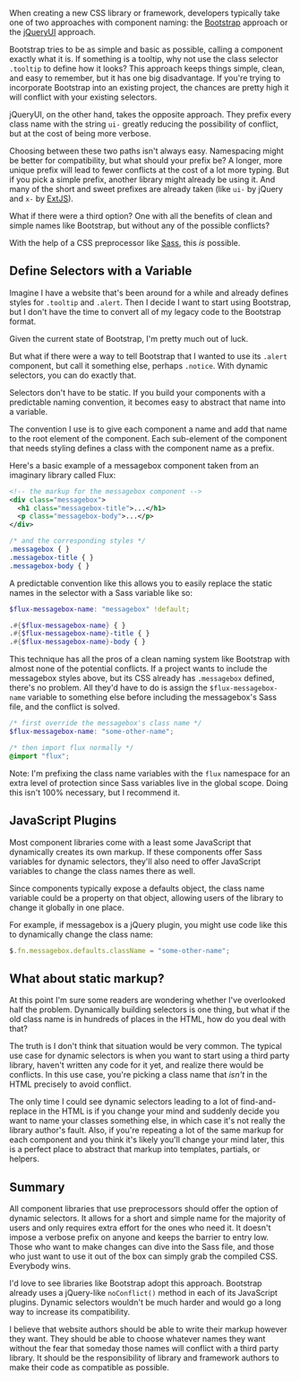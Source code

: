 <!--
{
  "layout": "article",
  "title": "Dynamic Selectors",
  "date": "2013-02-20T14:22:24-08:00",
  "tags": [
    "Architecture",
    "CSS",
    "Sass"
  ]
}
-->

When creating a new CSS library or framework, developers typically take one of two approaches with component naming: the [Bootstrap](http://twitter.github.com/bootstrap/) approach or the [jQueryUI](http://jqueryui.com/) approach.

Bootstrap tries to be as simple and basic as possible, calling a component exactly what it is. If something is a tooltip, why not use the class selector `.tooltip` to define how it looks? This approach keeps things simple, clean, and easy to remember, but it has one big disadvantage. If you're trying to incorporate Bootstrap into an existing project, the chances are pretty high it will conflict with your existing selectors.

jQueryUI, on the other hand, takes the opposite approach. They prefix every class name with the string `ui-` greatly reducing the possibility of conflict, but at the cost of being more verbose.

Choosing between these two paths isn't always easy. Namespacing might be better for compatibility, but what should your prefix be? A longer, more unique prefix will lead to fewer conflicts at the cost of a lot more typing. But if you pick a simple prefix, another library might already be using it. And many of the short and sweet prefixes are already taken (like `ui-` by jQuery and `x-` by [ExtJS](http://www.sencha.com/products/extjs)).

What if there were a third option? One with all the benefits of clean and simple names like Bootstrap, but without any of the possible conflicts?

With the help of a CSS preprocessor like [Sass](http://sass-lang.com/), this *is* possible.

## Define Selectors with a Variable

Imagine I have a website that's been around for a while and already defines styles for `.tooltip` and `.alert`. Then I decide I want to start using Bootstrap, but I don't have the time to convert all of my legacy code to the Bootstrap format.

Given the current state of Bootstrap, I'm pretty much out of luck.

But what if there were a way to tell Bootstrap that I wanted to use its `.alert` component, but call it something else, perhaps `.notice`. With dynamic selectors, you can do exactly that.

Selectors don't have to be static. If you build your components with a predictable naming convention, it becomes easy to abstract that name into a variable.

The convention I use is to give each component a name and add that name to the root element of the component. Each sub-element of the component that needs styling defines a class with the component name as a prefix.

Here's a basic example of a messagebox component taken from an imaginary library called Flux:

```xml
<!-- the markup for the messagebox component -->
<div class="messagebox">
  <h1 class="messagebox-title">...</h1>
  <p class="messagebox-body">...</p>
</div>
```

```css
/* and the corresponding styles */
.messagebox { }
.messagebox-title { }
.messagebox-body { }
```

A predictable convention like this allows you to easily replace the static names in the selector with a Sass variable like so:

```scss
$flux-messagebox-name: "messagebox" !default;

.#{$flux-messagebox-name} { }
.#{$flux-messagebox-name}-title { }
.#{$flux-messagebox-name}-body { }
```

This technique has all the pros of a clean naming system like Bootstrap with almost none of the potential conflicts. If a project wants to include the messagebox styles above, but its CSS already has `.messagebox` defined, there's no problem. All they'd have to do is assign the `$flux-messagebox-name` variable to something else before including the messagebox's Sass file, and the conflict is solved.

```scss
/* first override the messagebox's class name */
$flux-messagebox-name: "some-other-name";

/* then import flux normally */
@import "flux";
```

Note: I'm prefixing the class name variables with the `flux` namespace for an extra level of protection since Sass variables live in the global scope. Doing this isn't 100% necessary, but I recommend it.

## JavaScript Plugins

Most component libraries come with a least some JavaScript that dynamically creates its own markup. If these components offer Sass variables for dynamic selectors, they'll also need to offer JavaScript variables to change the class names there as well.

Since components typically expose a defaults object, the class name variable could be a property on that object, allowing users of the library to change it globally in one place.

For example, if messagebox is a jQuery plugin, you might use code like this to dynamically change the class name:

```javascript
$.fn.messagebox.defaults.className = "some-other-name";
```

## What about static markup?

At this point I'm sure some readers are wondering whether I've overlooked half the problem. Dynamically building selectors is one thing, but what if the old class name is in hundreds of places in the HTML, how do you deal with that?

The truth is I don't think that situation would be very common. The typical use case for dynamic selectors is when you want to start using a third party library, haven't written any code for it yet, and realize there would be conflicts. In this use case, you're picking a class name that *isn't* in the HTML precisely to avoid conflict.

The only time I could see dynamic selectors leading to a lot of find-and-replace in the HTML is if you change your mind and suddenly decide you want to name your classes something else, in which case it's not really the library author's fault. Also, if you're repeating a lot of the same markup for each component and you think it's likely you'll change your mind later, this is a perfect place to abstract that markup into templates, partials, or helpers.

## Summary

All component libraries that use preprocessors should offer the option of dynamic selectors. It allows for a short and simple name for the majority of users and only requires extra effort for the ones who need it. It doesn't impose a verbose prefix on anyone and keeps the barrier to entry low. Those who want to make changes can dive into the Sass file, and those who just want to use it out of the box can simply grab the compiled CSS. Everybody wins.

I'd love to see libraries like Bootstrap adopt this approach. Bootstrap already uses a jQuery-like `noConflict()` method in each of its JavaScript plugins. Dynamic selectors wouldn't be much harder and would go a long way to increase its compatibility.

I believe that website authors should be able to write their markup however they want. They should be able to choose whatever names they want without the fear that someday those names will conflict with a third party library. It should be the responsibility of library and framework authors to make their code as compatible as possible.